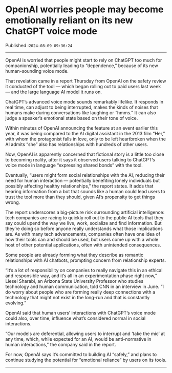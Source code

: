 # OpenAI worries people may become emotionally reliant on its new ChatGPT voice mode

Published :`2024-08-09 09:36:24`

---

OpenAI is worried that people might start to rely on ChatGPT too much for companionship, potentially leading to “dependence,” because of its new human-sounding voice mode.

That revelation came in a report Thursday from OpenAI on the safety review it conducted of the tool — which began rolling out to paid users last week — and the large language AI model it runs on.

ChatGPT’s advanced voice mode sounds remarkably lifelike. It responds in real time, can adjust to being interrupted, makes the kinds of noises that humans make during conversations like laughing or “hmms.” It can also judge a speaker’s emotional state based on their tone of voice.

Within minutes of OpenAI announcing the feature at an event earlier this year, it was being compared to the AI digital assistant in the 2013 film “Her,” with whom the protagonist falls in love, only to be left heartbroken when the AI admits “she” also has relationships with hundreds of other users.

Now, OpenAI is apparently concerned that fictional story is a little too close to becoming reality, after it says it observed users talking to ChatGPT’s voice mode in language “expressing shared bonds” with the tool.

Eventually, “users might form social relationships with the AI, reducing their need for human interaction — potentially benefiting lonely individuals but possibly affecting healthy relationships,” the report states. It adds that hearing information from a bot that sounds like a human could lead users to trust the tool more than they should, given AI’s propensity to get things wrong.

The report underscores a big-picture risk surrounding artificial intelligence: tech companies are racing to quickly roll out to the public AI tools that they say could upend the way we live, work, socialize and find information. But they’re doing so before anyone really understands what those implications are. As with many tech advancements, companies often have one idea of how their tools can and should be used, but users come up with a whole host of other potential applications, often with unintended consequences.

Some people are already forming what they describe as romantic relationships with AI chatbots, prompting concern from relationship experts.

“It’s a lot of responsibility on companies to really navigate this in an ethical and responsible way, and it’s all in an experimentation phase right now,” Liesel Sharabi, an Arizona State University Professor who studies technology and human communication, told CNN in an interview in June. “I do worry about people who are forming really deep connections with a technology that might not exist in the long-run and that is constantly evolving.”

OpenAI said that human users’ interactions with ChatGPT’s voice mode could also, over time, influence what’s considered normal in social interactions.

“Our models are deferential, allowing users to interrupt and ‘take the mic’ at any time, which, while expected for an AI, would be anti-normative in human interactions,” the company said in the report.

For now, OpenAI says it’s committed to building AI “safely,” and plans to continue studying the potential for “emotional reliance” by users on its tools.

---

